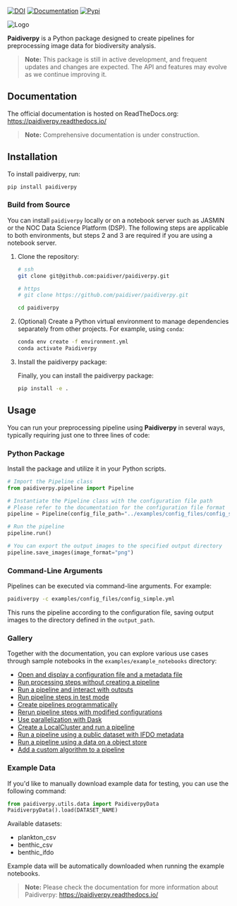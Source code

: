 [![DOI][zenodo-badge]][zenodo-link]
[![Documentation][rtd-badge]][rtd-link]
[![Pypi][pip-badge]][pip-link]

[zenodo-badge]: https://zenodo.org/badge/DOI/10.5281/zenodo.14641878.svg
[zenodo-link]: https://doi.org/10.5281/zenodo.14641878
[rtd-badge]: https://img.shields.io/readthedocs/paidiverpy?logo=readthedocs
[rtd-link]: https://paidiverpy.readthedocs.io/en/latest/?badge=latest
[pip-badge]: https://img.shields.io/pypi/v/paidiverpy
[pip-link]: https://pypi.org/project/paidiverpy/


![Logo](docs/_static/logo_paidiver_docs.png)

**Paidiverpy** is a Python package designed to create pipelines for preprocessing image data for biodiversity analysis.

> **Note:** This package is still in active development, and frequent updates and changes are expected. The API and features may evolve as we continue improving it.


## Documentation

The official documentation is hosted on ReadTheDocs.org: https://paidiverpy.readthedocs.io/

> **Note:** Comprehensive documentation is under construction.

## Installation

To install paidiverpy, run:

 ```bash
pip install paidiverpy
 ```

### Build from Source

You can install `paidiverpy` locally or on a notebook server such as JASMIN or the NOC Data Science Platform (DSP). The following steps are applicable to both environments, but steps 2 and 3 are required if you are using a notebook server.

1. Clone the repository:

   ```bash
   # ssh
   git clone git@github.com:paidiver/paidiverpy.git

   # https
   # git clone https://github.com/paidiver/paidiverpy.git

   cd paidiverpy
   ```

2. (Optional) Create a Python virtual environment to manage dependencies separately from other projects. For example, using `conda`:

   ```bash
   conda env create -f environment.yml
   conda activate Paidiverpy
   ```
3. Install the paidiverpy package:

   Finally, you can install the paidiverpy package:

   ```bash
   pip install -e .
   ```


## Usage

You can run your preprocessing pipeline using **Paidiverpy** in several ways, typically requiring just one to three lines of code:


### Python Package

Install the package and utilize it in your Python scripts.

```python
# Import the Pipeline class
from paidiverpy.pipeline import Pipeline

# Instantiate the Pipeline class with the configuration file path
# Please refer to the documentation for the configuration file format
pipeline = Pipeline(config_file_path="../examples/config_files/config_simple2.yml")

# Run the pipeline
pipeline.run()
```

```python
# You can export the output images to the specified output directory
pipeline.save_images(image_format="png")
```


### Command-Line Arguments

Pipelines can be executed via command-line arguments. For example:

```bash
paidiverpy -c examples/config_files/config_simple.yml
```

This runs the pipeline according to the configuration file, saving output images to the directory defined in the `output_path`.


### Gallery

Together with the documentation, you can explore various use cases through sample notebooks in the `examples/example_notebooks` directory:

- [Open and display a configuration file and a metadata file](examples/example_notebooks/config_metadata_example.ipynb)
- [Run processing steps without creating a pipeline](examples/example_notebooks/simple_processing.ipynb)
- [Run a pipeline and interact with outputs](examples/example_notebooks/pipeline.ipynb)
- [Run pipeline steps in test mode](examples/example_notebooks/pipeline_testing_steps.ipynb)
- [Create pipelines programmatically](examples/example_notebooks/pipeline_generation.ipynb)
- [Rerun pipeline steps with modified configurations](examples/example_notebooks/pipeline_interaction.ipynb)
- [Use parallelization with Dask](examples/example_notebooks/pipeline_dask.ipynb)
- [Create a LocalCluster and run a pipeline](examples/example_notebooks/pipeline_cluster.ipynb)
- [Run a pipeline using a public dataset with IFDO metadata](examples/example_notebooks/pipeline_ifdo.ipynb)
- [Run a pipeline using a data on a object store](examples/example_notebooks/pipeline_remote_data.ipynb)
- [Add a custom algorithm to a pipeline](examples/example_notebooks/pipeline_custom_algorithm.ipynb)

### Example Data

If you'd like to manually download example data for testing, you can use the following command:

```python
from paidiverpy.utils.data import PaidiverpyData
PaidiverpyData().load(DATASET_NAME)
```

Available datasets:

- plankton_csv
- benthic_csv
- benthic_ifdo

Example data will be automatically downloaded when running the example notebooks.


> **Note:** Please check the documentation for more information about Paidiverpy: https://paidiverpy.readthedocs.io/
